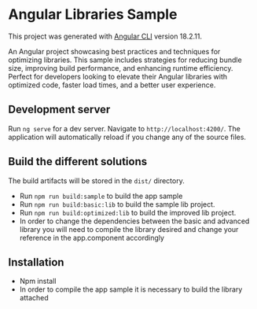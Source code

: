 # Angular Libraries Sample

This project was generated with [Angular CLI](https://github.com/angular/angular-cli) version 18.2.11.

An Angular project showcasing best practices and techniques for optimizing libraries. This sample includes strategies for reducing bundle size, improving build performance, and enhancing runtime efficiency. Perfect for developers looking to elevate their Angular libraries with optimized code, faster load times, and a better user experience.

## Development server

Run `ng serve` for a dev server. Navigate to `http://localhost:4200/`. The application will automatically reload if you change any of the source files.

## Build the different solutions

The build artifacts will be stored in the `dist/` directory.

- Run `npm run build:sample` to build the app sample
- Run `npm run build:basic:lib` to build the sample lib project. 
- Run `npm run build:optimized:lib` to build the improved lib project. 
- In order to change the dependencies between the basic and advanced library you will need to compile the library desired and change your reference in the app.component accordingly

## Installation

- Npm install
- In order to compile the app sample it is necessary to build the library attached